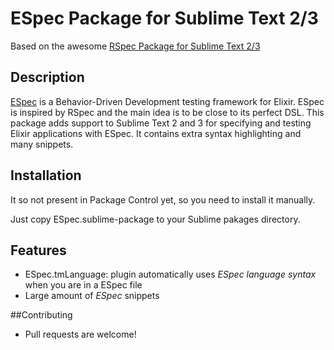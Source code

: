 # ESpec Package for Sublime Text 2/3

Based on the awesome [RSpec Package for Sublime Text 2/3](https://github.com/SublimeText/RSpec)

## Description

[ESpec](https://github.com/antonmi/espec) is a Behavior-Driven Development testing framework for Elixir.
ESpec is inspired by RSpec and the main idea is to be close to its perfect DSL.
This package adds support to Sublime Text 2 and 3 for specifying and testing Elixir applications with ESpec.
It contains extra syntax highlighting and many snippets.

## Installation

It so not present in Package Control yet, so you need to install it manually.

Just copy ESpec.sublime-package to your Sublime pakages directory.
<!-- Recommended: install via [Package Control][package-control].

Alternative (especially if you want to develop the package further): Clone (your fork of) the repository into your Sublime Text Packages directory.

[package-control]: https://sublime.wbond.net/ -->

## Features

* ESpec.tmLanguage: plugin automatically uses *ESpec language syntax* when you are in a ESpec file
* Large amount of *ESpec* snippets

##Contributing

* Pull requests are welcome!
